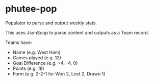 phutee-pop
==========

Populator to parse and output weekly stats.

This uses JsonSoup to parse content and outputs as a Team record.

Teams have:
- Name (e.g. West Ham)
- Games played (e.g. 12)
- Goal Difference (e.g. +4, -4, 0)
- Points (e.g. 18)
- Form (e.g. 2-2-1 for Won 2, Lost 2, Drawn 1)
